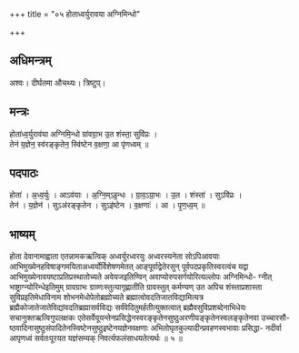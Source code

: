 +++
title = "०५ होताध्वर्युरावया अग्निमिन्धो"

+++
## अधिमन्त्रम्
अश्वः। दीर्घतमा औचथ्यः। त्रिष्टुप्।

## मन्त्रः
होता॑ध्व॒र्युराव॑या अग्निमि॒न्धो ग्रा॑वग्रा॒भ उ॒त शंस्ता॒ सुवि॑प्रः ।  
तेन॑ य॒ज्ञेन॒ स्व॑रङ्कृतेन॒ स्वि॑ष्टेन व॒क्षणा॒ आ पृ॑णध्वम् ॥

## पदपाठः
होता॑ । अ॒ध्व॒र्युः । आऽव॑याः । अ॒ग्नि॒म्ऽइ॒न्धः । ग्रा॒व॒ऽग्रा॒भः । उ॒त । शंस्ता॑ । सुऽवि॑प्रः ।  
तेन॑ । य॒ज्ञेन॑ । सुऽअ॑रङ्कृतेन । सुऽइ॑ष्टेन । व॒क्षणाः॑ । आ । पृ॒ण॒ध्व॒म् ॥

## भाष्यम्
होता देवानामाह्वाता एतन्नामकऋत्विक् अध्वर्युरध्वरयुः अध्वरस्यनेता सोऽपिआवयाः आभिमुख्येनहविषाङ्गमयिताअध्वर्योर्विशेषणमेतत् आङ्पूर्वाद्वेतेरसुन् पूर्वपदप्रकृतिस्वरत्वंच यद्वा आभिमुख्येनावयष्टाप्रतिप्रस्थातोच्यते अवेयजइतिण्विन् अवाप्योरुपसर्गयोरित्यल्लोपः अग्निमिन्धो- ग्नीत् भाष्ट्राग्न्योरिन्धेइतिमुम् ग्रावग्राभः ग्राव्णःस्तुत्यागृह्णातीति ग्रावस्तुत् कर्मण्यण् उत अपिच शंस्ताप्रशास्ता सुविप्रइतिमेधाविनाम शोभनमेधोपेतोब्रह्मोच्यते ब्रह्मात्वोवदतिजातविद्यामित्यत्र ब्रह्मैकोजातेजातेविद्यांवदतिब्रह्मासर्वविद्यः सर्वंवेदितुमर्हतीत्युक्तत्वात् ब्रह्मैवसुविप्रशब्देनाभिधेयः सचानुक्तऋत्विगुपलक्षकः एतेसर्वेयूयन्तेनप्रसिद्धेनस्वरङ्कृतेनसुष्ठुअरणीयङ्कृतेनस्वलङ्कृतेनवा उच्चारसौ- ष्ठवादिनासुष्ठुसंपादितेनस्विष्टेनसुष्ठुइष्टेनयज्ञेनवक्षणाः अभितोघृतकुल्यादीन्प्रवहणस्वभावाः प्रसिद्धा- नदीर्वा आपृणध्वं सर्वतःपूरयत यज्ञंसम्यक् निवर्त्यफलंसाधयतेत्यर्थः ॥ ५ ॥